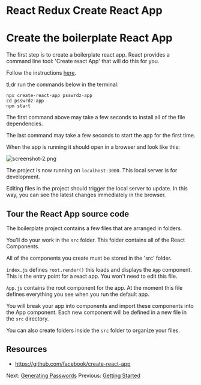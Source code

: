 # React Redux Create React App

# Create the boilerplate React App

The first step is to create a boilerplate react app. React provides a command line tool: 'Create react App' that will do this for you.

Follow the instructions [here](https://github.com/facebook/create-react-app).

tl;dr run the commands below in the terminal:

```
npx create-react-app psswrdz-app
cd psswrdz-app
npm start
```

The first command above may take a few seconds to install all of the file dependencies. 

The last command may take a few seconds to start the app for the first time. 

When the app is running it should open in a browser and look like this: 

![screenshot-2.png](assets/screenshot-2.png)

The project is now running on `localhost:3000`. This local server is for development. 

Editing files in the project should trigger the local server to update. In this way, you can see the latest changes immediately in the browser. 

## Tour the React App source code

The boilerplate project contains a few files that are arranged in folders. 

You'll do your work in the `src` folder. This folder contains all of the React Components. 

All of the components you create must be stored in the 'src' folder. 

`index.js` defines `root.render()` this loads and displays the `App` component. This is the entry point for a react app. You won't need to edit this file. 

`App.js` contains the root component for the app. At the moment this file defines everything you see when you run the default app. 

You will break your app into components and import these components into the App component. Each new component will be defined in a new file in the `src` directory.

You can also create folders inside the `src` folder to organize your files. 

## Resources 

- https://github.com/facebook/create-react-app

Next: [Generating Passwords](../P03-Generating-Passwords)
Previous: [Getting Started](../P01-Getting-Started/)
